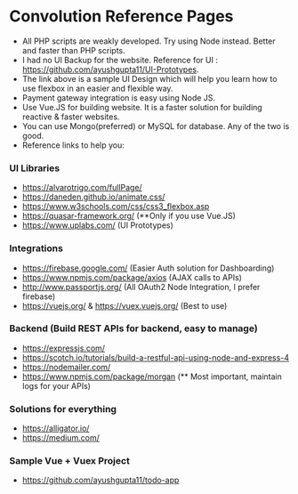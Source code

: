 # Convolution Reference Pages

* All PHP scripts are weakly developed. Try using Node instead. Better and faster than PHP scripts.
* I had no UI Backup for the website. Reference for UI : https://github.com/ayushgupta11/UI-Prototypes.
* The link above is a sample UI Design which will help you learn how to use flexbox in an easier and flexible way.
* Payment gateway integration is easy using Node JS.
* Use Vue.JS for building website. It is a faster solution for building reactive & faster websites.
* You can use Mongo(preferred) or MySQL for database. Any of the two is good.
* Reference links to help you:

### UI Libraries
* https://alvarotrigo.com/fullPage/
* https://daneden.github.io/animate.css/
* https://www.w3schools.com/css/css3_flexbox.asp
* https://quasar-framework.org/ (**Only if you use Vue.JS)
* https://www.uplabs.com/ (UI Prototypes)

### Integrations
* https://firebase.google.com/ (Easier Auth solution for Dashboarding)
* https://www.npmjs.com/package/axios (AJAX calls to APIs)
* http://www.passportjs.org/ (All OAuth2 Node Integration, I prefer firebase)
* https://vuejs.org/ & https://vuex.vuejs.org/ (Best to use)

### Backend (Build REST APIs for backend, easy to manage)
* https://expressjs.com/
* https://scotch.io/tutorials/build-a-restful-api-using-node-and-express-4
* https://nodemailer.com/
* https://www.npmjs.com/package/morgan (** Most important, maintain logs for your APIs)


### Solutions for everything
* https://alligator.io/
* https://medium.com/

### Sample Vue + Vuex Project
* https://github.com/ayushgupta11/todo-app
